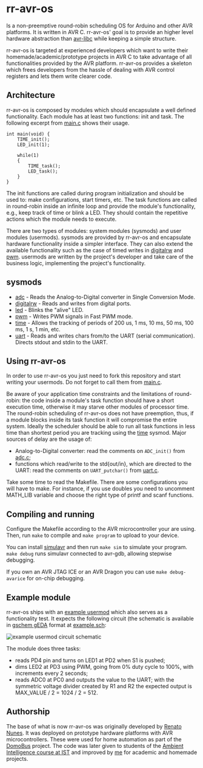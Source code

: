 rr-avr-os
=========

Is a non-preemptive round-robin scheduling OS for Arduino and other AVR platforms. It is written in AVR C. rr-avr-os' goal is to provide an higher level hardware abstraction than [avr-libc](http://www.nongnu.org/avr-libc) while keeping a simple structure. 

rr-avr-os is targeted at experienced developers which want to write their homemade/academic/prototype projects in AVR C to take advantage of all functionalities provided by the AVR platform. rr-avr-os provides a skeleton which frees developers from the hassle of dealing with AVR control registers and lets them write clearer code.

Architecture
------------
rr-avr-os is composed by modules which should encapsulate a well defined functionality. Each module has at least two functions: init and task. The following excerpt from [main.c](/main.c) shows their usage.

	int main(void) {
		TIME_init();
		LED_init(1);
	
		while(1)
		{
			TIME_task();
			LED_task();
		}
	}


The init functions are called during program initialization and should be used to: make configurations, start timers, etc. The task functions are called in round-robin inside an infinite loop and provide the module's functionality, e.g., keep track of time or blink a LED. They should contain the repetitive actions which the module needs to execute.

There are two types of modules: system modules (sysmods) and user modules (usermods). sysmods are provided by rr-avr-os and encapsulate hardware functionality inside a simpler interface. They can also extend the available functionality such as the case of timed writes in [digitalrw](/sysmods/digitalrw.h) and [pwm](/sysmods/pwm.h). usermods are written by the project's developer and take care of the business logic, implementing the project's functionality.

sysmods
-------
* [adc](/sysmods/adc.h) - Reads the Analog-to-Digital converter in Single Conversion Mode.
* [digitalrw](/sysmods/digitalrw.h) - Reads and writes from digital ports.
* [led](/sysmods/led.h) - Blinks the "alive" LED.
* [pwm](/sysmods/pwm.h) - Writes PWM signals in Fast PWM mode.
* [time](/sysmods/time.c) - Allows the tracking of periods of 200 us, 1 ms, 10 ms, 50 ms, 100 ms, 1 s, 1 min, etc.
* [uart](/sysmods/uart.h) - Reads and writes chars from/to the UART (serial communication). Directs stdout and stdin to the UART.

Using rr-avr-os
---------------
In order to use rr-avr-os you just need to fork this repository and start writing your usermods. Do not forget to call them from [main.c](/main.c).

Be aware of your application time constraints and the limitations of round-robin: the code inside a module's task function should have a short execution time, otherwise it may starve other modules of processor time. The round-robin scheduling of rr-avr-os does not have preemption, thus, if a module blocks inside its task function it will compromise the entire system. Ideally the scheduler should be able to run all task functions in less time than shortest period you are tracking using the [time](/sysmods/time.c) sysmod. Major sources of delay are the usage of: 
* Analog-to-Digital converter: read the comments on `ADC_init()` from [adc.c](/sysmods/adc.c);
* functions which read/write to the std{out/in}, which are directed to the UART: read the comments on `UART_putchar()` from [uart.c](/sysmods/uart.c).

Take some time to read the Makefile. There are some configurations you will have to make. For instance, if you use doubles you need to uncomment MATH_LIB variable and choose the right type of printf and scanf functions.

Compiling and running
---------------------
Configure the Makefile according to the AVR microcontroller your are using. Then, run `make` to compile and `make program` to upload to your device.

You can install [simulavr](http://www.nongnu.org/simulavr/download.html) and then run `make sim` to simulate your program. `make debug` runs simulavr connected to avr-gdb, allowing stepwise debugging.

If you own an AVR JTAG ICE or an AVR Dragon you can use `make debug-avarice` for on-chip debugging.

Example module
--------------

rr-avr-os ships with an [example usermod](/usermods/example.c) which also serves as a functionality test. It expects the following circuit (the schematic is available in [gschem gEDA](http://www.geda-project.org/) format at [example.sch](/usermods/example.sch):

![example usermod circuit schematic](http://imageshack.com/a/img580/5044/sxyt.png)

The module does three tasks:
* reads PD4 pin and turns on LED1 at PD2 when S1 is pushed;
* dims LED2 at PD3 using PWM, going from 0% duty cycle to 100%, with increments every 2 seconds;
* reads ADC0 at PC0 and outputs the value to the UART; with the symmetric voltage divider created by R1 and R2 the expected output is MAX_VALUE / 2 = 1024 / 2 = 512.

Authorship
----------
The base of what is now rr-avr-os was originally developed by [Renato Nunes](https://fenix.ist.utl.pt/homepage/ist12102). It was deployed on prototype hardware platforms with AVR microcontrollers. These were used for home automation as part of the [DomoBus](http://domobus.net/) project. The code was later given to students of the [Ambient Intelligence course at IST](https://fenix.ist.utl.pt/publico/degreeSite/viewCurricularCourse.faces?organizeBy=groups&hideCourses=false&action=null&degreeCurricularPlanID=432&showRules=false&executionYearID=2258&degreeID=147&curricularCourseID=17606&contentContextPath_PATH=/cursos/meic-a/plano-curricular&locale=en_EN) and improved by [me](https://github.com/dllud) for academic and homemade projects.

